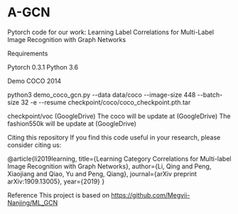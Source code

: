 # A-GCN
Pytorch code for our work: Learning Label Correlations for Multi-Label Image Recognition with Graph Networks

Requirements

Pytorch 0.3.1
Python 3.6

Demo COCO 2014

python3 demo_coco_gcn.py --data data/coco --image-size 448 --batch-size 32 -e --resume checkpoint/coco/coco_checkpoint.pth.tar


checkpoint/voc (GoogleDrive)
The coco will be update at (GoogleDrive)
The fashion550k will be update at (GoogleDrive)


Citing this repository
If you find this code useful in your research, please consider citing us:

@article{li2019learning,
  title={Learning Category Correlations for Multi-label Image Recognition with Graph Networks},
  author={Li, Qing and Peng, Xiaojiang and Qiao, Yu and Peng, Qiang},
  journal={arXiv preprint arXiv:1909.13005},
  year={2019}
}

Reference
This project is based on https://github.com/Megvii-Nanjing/ML_GCN

